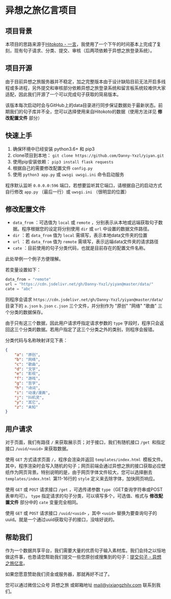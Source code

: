 # 异想之旅亿言项目

## 项目背景

本项目的思路来源于[Hitokoto - 一言](https://hitokoto.cn/)，我使用了一个下午的时间基本上完成了复刻，现有句子请求、分类、提交、审核（后两项依赖于异想之旅登录系统）。

## 项目开源

由于目前异想之旅服务器并不稳定，加之完整版本由于设计缺陷目前无法开启多线程或多进程，另外提交和审核部分依赖异想之旅登录系统和留言板系统较难供大家适配，因此我们开源了一个可以完成句子获取的简易版本。

该版本每次启动时会与GitHub上的data目录进行同步保证数据处于最新状态。前期我们的句子库并不全，您可以选择使用来自Hitokoto的数据（使用方法详见 **修改配置文件** 部分）

## 快速上手

1. 确保环境中已经安装 python3.6+ 和 pip3
2. clone项目到本地： `git clone https://github.com/Danny-Yxzl/yiyan.git`
3. 使用pip安装依赖： `pip3 install flask requests`
4. 根据自己的需要修改配置文件 `config.py`
5. 使用 `python3 app.py` 或 `uwsgi uwsgi.ini` 命令启动服务

程序默认监听 `0.0.0.0:596` 端口，若想要监听其它端口，请根据自己的启动方式自行修改 `app.py` （最后一行）或 `uwsgi.ini` （很明显的位置）

## 修改配置文件

- `data_from` ：可选值为 `local` 或 `remote` ，分别表示从本地或远端获取句子数据。程序根据您的设定将分别使用 `dir` 或 `url` 中设置的数据文件路径。
- `dir` ：若 `data_from` 值为 `local` 需填写，表示本地data文件夹的位置
- `url` ：若 `data_from` 值为 `remote` 需填写，表示远端data文件夹的请求路径
- `cate` ：目前使用的句子分类代码，也就是目前存在的配置文件名称。

此处举例一个例子方便理解。

若变量设置如下：

```python
data_from = "remote"
url = "https://cdn.jsdelivr.net/gh/Danny-Yxzl/yiyan@master/data/"
cate = "abc"
```

则程序会请求 `https://cdn.jsdelivr.net/gh/Danny-Yxzl/yiyan@master/data/` 目录下的 `a.json` `b.json` `c.json` 三个文件，并分别作为 "原创" "网络" "歌曲" 三个分类的数据保存。

由于只有这三个数据，因此用户请求呼指定请求参数的 `type` 字段时，程序只会返回这三个分类的数据。若用户指定了这三个分类之外的类别，则程序会报错。

分类代码与名称映射详见下表：

```json
{
    "a": "原创",
    "b": "网络",
    "c": "歌曲",
    "d": "文学",
    "e": "影视",
    "f": "游戏",
    "g": "哲学",
    "h": "诗词",
    "i": "动漫/漫画",
    "j": "抖机灵",
    "y": "其它",
    "z": "未知"
}
```

## 用户请求

对于页面，我们有路径 `/` 来获取展示页；对于接口，我们有随机接口 `/get `和指定接口 `/uuid/<uuid>` 来获取数据。

使用 `GET` 方式请求页面  `/`，程序会渲染并返回 `templates/index.html `模板文件。其中，程序渲染时会写入随机的句子；网页前端会通过异想之旅的接口获取必应壁纸作为网页背景。特别说明的是，由于网页字体文件较大，您可以选择删去 `templates/index.html `第11-16行的 `style` 定义来去除字体，加快网页响应。

使用 `GET` 或 `POST` 请求接口 `/get` ，可选传递参数 `type`（GET查询字符串或POST表单均可）。 `type` 指定请求的句子分类，可以填写多个，可选值、格式与 **修改配置文件** 部分中的 `cate` 变量完全相同。

使用 `GET` 或 `POST` 请求接口 `/uuid/<uuid>` ，其中 `<uuid>` 替换为要查询句子的uuid。就是一个通过uuid获取句子的接口，没啥好说的。

## 帮助我们

作为一个数据共享平台，我们需要大量的优质句子输入素材库。我们会持之以恒地做这件事，也恳请您帮助我们提交一些您原创或搜集到的句子：[提交句子 - 异想之旅亿言](https://yiyan.yixiangzhilv.com/user/new)。

如果您愿意赞助我们资金或服务器，那就再好不过了。

您可以通过微信公众号 异想之旅 或邮箱地址 [mail@yixiangzhilv.com](mailto:mail@yixiangzhilv.com) 联系到我们。
